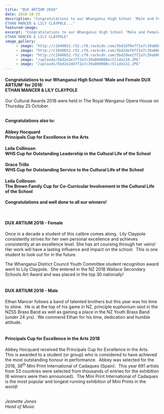 ```yaml
---
title: "DUX ARTIUM 2018"
date: 2018-10-25
description: "Congratulations to our Whanganui High School 'Male and Female DUX ARTIUM' for 2018:
ETHAN MANCER & LILY CLAYPOLE..."
featured-image: 
excerpt: "Congratulations to our Whanganui High School 'Male and Female DUX ARTIUM' for 2018:
ETHAN MANCER & LILY CLAYPOLE"
image_gallery:
     - image: "http://c1940652.r52.cf0.rackcdn.com/5bd2df0eff2a7c39a8000088/Dux-Artium-Female-Lily-Claypole.jpg"
     - image: "http://c1940652.r52.cf0.rackcdn.com/5bd2def8ff2a7c39a8000086/Dux-Artium-Male-Ethan-Mancer.jpg"
     - image: "http://c1940652.r52.cf0.rackcdn.com/5bd2dee2ff2a7c39a8000084/Principals-Cup-for-Excellence-in-the-Arts-Abbey-Hocquard.jpg"
     - image: "/uploads/5bd2e2e1ff2a7c39a800008e/Slide134.JPG"
     - image: "/uploads/5bd2e2d4ff2a7c39a800008c/Slide132.JPG"
---
```


<h4>Congratulations to our Whanganui High School 'Male and Female DUX ARTIUM' for 2018:<br />ETHAN MANCER &amp; LILY CLAYPOLE</h4>
<p><span>Our Cultural Awards 2018 were held in The Royal Wanganui Opera House on Thursday 25 October.<br /></span></p>
<p><strong><br />Congratulations also to:</strong></p>
<h4>Abbey Hocquard<br />Principals Cup for Excellence in the Arts</h4>
<h4>Leila Collinson&nbsp;<br />WHS Cup for&nbsp;Outstanding Leadership in the Cultural Life of the School</h4>
<h4>Grace Trillo<br />WHS Cup for&nbsp;Outstanding Service to the Cultural Life of the School</h4>
<h4>Leila Collinson <br />The Brown Family Cup for Co-Curricular Involvement in the Cultural Life of the School</h4>
<p><span><strong>Congratulations and well done to all our winners!</strong>&nbsp;</span></p>
<p>&nbsp;</p>
<h4>DUX ARTIUM 2018 - Female</h4>
<p>Once in a decade a student of this calibre comes along.&nbsp; Lily Claypole consistently strives for her own personal excellence and achieves consistently at an excellence level. She has art coursing through her veins!&nbsp; Her work will have a lasting influence and impact on the school.&nbsp; This is one student to look out for in the future.</p>
<p>The Whanganui District Council Youth Committee student recognition award went to Lily Claypole.&nbsp; She entered in the NZ 2018 Wallace Secondary Schools Art Award and was placed in the top 30 nationally!<br />&nbsp;</p>
<h4>DUX ARTIUM 2018 - Male</h4>
<p>Ethan Mancer follows a band of talented brothers but this year was his time to shine.&nbsp; He is at the top of his game in NZ, principle euphonium seot in the NZSS Brass Band as well as gaining a place in the NZ Youth Brass Band (under 24 yrs).&nbsp; We commend Ethan for his time, dedication and humble attitude.<br />&nbsp;</p>
<h4>Principals Cup for Excellence in the Arts 2018</h4>
<p>Abbey Hocquard received the Principals Cup for Excellence in the Arts.&nbsp; This is awarded to a student (or group) who is considered to have achieved the most outstanding honour in performance.&nbsp; Abbey was selected for the 2018, 38<sup>th</sup> Mini Print International of Cadaques (Spain).&nbsp; This year 691 artists from 53 countries were selected from thousands of entries for the exhibition (6 winners were then announced).&nbsp; The Mini Print International of Cadaques is the most popular and longest running exhibition of Mini Prints in the world!</p>
<p><em><br />Jeanette Jones</em><br /><em> Head of Music</em></p>


